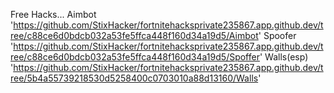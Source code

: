 Free Hacks... 
Aimbot '<https://github.com/StixHacker/fortnitehacksprivate235867.app.github.dev/tree/c88ce6d0bdcb032a53fe5ffca448f160d34a19d5/Aimbot>'
Spoofer '<https://github.com/StixHacker/fortnitehacksprivate235867.app.github.dev/tree/c88ce6d0bdcb032a53fe5ffca448f160d34a19d5/Spoffer>'
Walls(esp) '<https://github.com/StixHacker/fortnitehacksprivate235867.app.github.dev/tree/5b4a55739218530d5258400c0703010a88d13160/Walls>'

